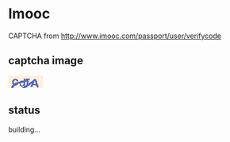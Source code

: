 # Imooc
CAPTCHA from http://www.imooc.com/passport/user/verifycode
## captcha image
![](./imooc.png)
## status
building...
